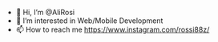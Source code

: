 - 👋 Hi, I’m @AliRosi
- 👀 I’m interested in Web/Mobile Development
- 📫 How to reach me https://www.instagram.com/rossi88z/
